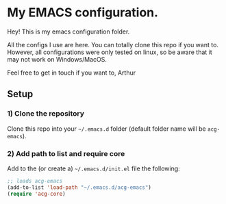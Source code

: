 # My EMACS configuration.

Hey! This is my emacs configuration folder.

All the configs I use are here. You can totally clone this repo if you want to.
However, all configurations were only tested on linux, so be aware that it may
not work on Windows/MacOS.

Feel free to get in touch if you want to,
Arthur

## Setup

### 1) Clone the repository

Clone this repo into your `~/.emacs.d` folder (default folder name will be
`acg-emacs`).

### 2) Add path to list and require core

Add to the (or create a) `~/.emacs.d/init.el` file the following:

```lisp
;; loads acg-emacs
(add-to-list 'load-path "~/.emacs.d/acg-emacs")
(require 'acg-core)
```
